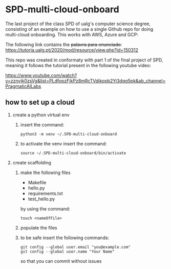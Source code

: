 # SPD-multi-cloud-onboard
The last project of the class SPD of ualg's computer science degree, consisting of an example on how to use a single Github repo for doing multi-cloud onboarding. This works with AWS, Azure and GCP:

The following link contains the ~~palavra para enunciado~~:
https://tutoria.ualg.pt/2020/mod/resource/view.php?id=150312

This repo was created in conformaty with part 1 of the final project of SPD, meaning it follows the tutorial present in the following youtube video:

https://www.youtube.com/watch?v=zznvjk0zsVg&list=PLdfopzFjkPz8mRcTVdikopb2Yi3dqg5pk&ab_channel=PragmaticAILabs

## how to set up a cloud ##
1. create a python virtual env
    1. insert the command:
        ```
        python3 -m venv ~/.SPD-multi-cloud-onboard
        ```
    2. to activate the venv insert the command:
        ```
        source ~/.SPD-multi-cloud-onboard/bin/activate
        ```
    
    
1. create scaffolding
    1. make the following files 
        * Makefile
        * hello.py
        * requirements.txt
        * test_hello.py
    
        by using the command:
        ```
        touch <nameOfFile>
        ```
    2. populate the files
    3. to be safe insert the following commands:
        ```
        git config --global user.email "you@example.com"
        git config --global user.name "Your Name"
        ```
        so that you can commit without issues